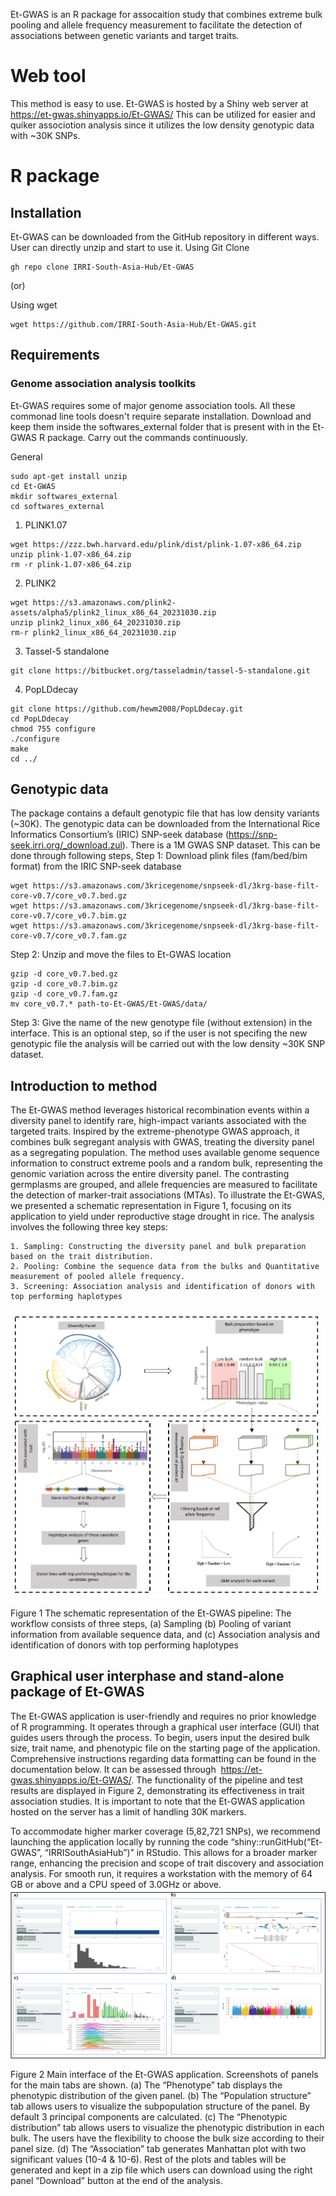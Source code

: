 Et-GWAS is an R package for assocaition study that combines extreme bulk pooling and allele frequency measurement to facilitate the detection of associations between genetic variants and target traits.

# Web tool
This method is easy to use. Et-GWAS is hosted by a Shiny web server at https://et-gwas.shinyapps.io/Et-GWAS/
This can be utilized for easier and quiker associotion analysis since it utilizes the low density genotypic data with ~30K SNPs.

# R package 
## Installation
Et-GWAS can be downloaded from the GitHub repository in different ways. User can directly unzip and start to use it.
Using Git Clone
```
gh repo clone IRRI-South-Asia-Hub/Et-GWAS
```
(or)

Using wget
```
wget https://github.com/IRRI-South-Asia-Hub/Et-GWAS.git
```
## Requirements
### Genome association analysis toolkits
Et-GWAS requires some of major genome association tools. All these commonad line tools doesn't require separate installation. Download and keep them inside the softwares_external folder that is present with in the Et-GWAS R package. Carry out the commands continuously.

General
```
sudo apt-get install unzip
cd Et-GWAS
mkdir softwares_external
cd softwares_external
```
1. PLINK1.07
```
wget https://zzz.bwh.harvard.edu/plink/dist/plink-1.07-x86_64.zip
unzip plink-1.07-x86_64.zip
rm -r plink-1.07-x86_64.zip
```
2. PLINK2
```
wget https://s3.amazonaws.com/plink2-assets/alpha5/plink2_linux_x86_64_20231030.zip
unzip plink2_linux_x86_64_20231030.zip
rm-r plink2_linux_x86_64_20231030.zip
```
3. Tassel-5 standalone
```
git clone https://bitbucket.org/tasseladmin/tassel-5-standalone.git
```
4. PopLDdecay
```
git clone https://github.com/hewm2008/PopLDdecay.git 
cd PopLDdecay
chmod 755 configure
./configure
make
cd ../
```

## Genotypic data
The package contains a default genotypic file that has low density variants (~30K). The genotypic data can be downloaded from the International Rice Informatics Consortium’s (IRIC) SNP-seek database (https://snp-seek.irri.org/_download.zul). There is a 1M GWAS SNP dataset. This can be done through following steps,
Step 1:
Download plink files (fam/bed/bim format) from the IRIC SNP-seek database
```
wget https://s3.amazonaws.com/3kricegenome/snpseek-dl/3krg-base-filt-core-v0.7/core_v0.7.bed.gz
wget https://s3.amazonaws.com/3kricegenome/snpseek-dl/3krg-base-filt-core-v0.7/core_v0.7.bim.gz
wget https://s3.amazonaws.com/3kricegenome/snpseek-dl/3krg-base-filt-core-v0.7/core_v0.7.fam.gz
```
Step 2:
Unzip and move the files to Et-GWAS location
```
gzip -d core_v0.7.bed.gz
gzip -d core_v0.7.bim.gz
gzip -d core_v0.7.fam.gz
mv core_v0.7.* path-to-Et-GWAS/Et-GWAS/data/
```
Step 3:
Give the name of the new genotype file (without extension) in the interface. This is an optional step, so if the user is not specifing the new genotypic file the analysis will be carried out with the low density ~30K SNP dataset.

## Introduction to method
The Et-GWAS method leverages historical recombination events within a diversity panel to identify rare, high-impact variants associated with the targeted traits. Inspired by the extreme-phenotype GWAS approach, it combines bulk segregant analysis with GWAS, treating the diversity panel as a segregating population. The method uses available genome sequence information to construct extreme pools and a random bulk, representing the genomic variation across the entire diversity panel. The contrasting germplasms are grouped, and allele frequencies are measured to facilitate the detection of marker-trait associations (MTAs). To illustrate the Et-GWAS, we presented a schematic representation in Figure 1, focusing on its application to yield under reproductive stage drought in rice. The analysis involves the following three key steps: 

    1. Sampling: Constructing the diversity panel and bulk preparation based on the trait distribution.
    2. Pooling: Combine the sequence data from the bulks and Quantitative measurement of pooled allele frequency.
    3. Screening: Association analysis and identification of donors with top performing haplotypes
    
![image](extra/fig1.png)

Figure 1 The schematic representation of the Et-GWAS pipeline: The workflow consists of three steps, (a) Sampling (b) Pooling of variant information from available sequence data, and (c) Association analysis and identification of donors with top performing haplotypes

## Graphical user interphase and stand-alone package of Et-GWAS 
The Et-GWAS application is user-friendly and requires no prior knowledge of R programming. It operates through a graphical user interface (GUI) that guides users through the process. To begin, users input the desired bulk size, trait name, and phenotypic file on the starting page of the application. Comprehensive instructions regarding data formatting can be found in the documentation below. It can be assessed through  https://et-gwas.shinyapps.io/Et-GWAS/. The functionality of the pipeline and test results are displayed in Figure 2, demonstrating its effectiveness in trait association studies. It is important to note that the Et-GWAS application hosted on the server has a limit of handling 30K markers.  

To accommodate higher marker coverage (5,82,721 SNPs), we recommend launching the application locally by running the code “shiny::runGitHub(“Et-GWAS”, “IRRISouthAsiaHub”)”  in RStudio. This allows for a broader marker range, enhancing the precision and scope of trait discovery and association analysis. For smooth run, it requires a workstation with the memory of 64 GB or above and a CPU speed of 3.0GHz or above.
![image](extra/fig2.png)

Figure 2 Main interface of the Et-GWAS application. Screenshots of panels for the main tabs are shown. (a) The “Phenotype” tab displays the phenotypic distribution of the given panel. (b) The “Population structure” tab allows users to visualize the subpopulation structure of the panel. By default 3 principal components are calculated. (c) The “Phenotypic distribution” tab allows users to visualize the phenotypic distribution in each bulk. The users have the flexibility to choose the bulk size according to their panel size. (d) The “Association” tab generates Manhattan plot with two significant values (10-4 & 10-6). Rest of the plots and tables will be generated and kept in a zip file which users can download using the right panel “Download” button at the end of the analysis.
